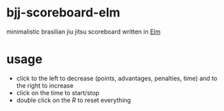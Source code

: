 # bjj-scoreboard-elm

minimalistic brasilian jiu jitsu scoreboard written in [Elm](http://elm-lang.org)

# usage
* click to the left to decrease (points, advantages, penalties, time) and to the right to increase
* click on the time to start/stop
* double click on the *R* to reset everything
